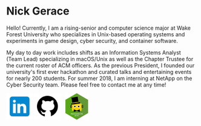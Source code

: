 # Nick Gerace

Hello! Currently, I am a rising-senior and computer science major at Wake Forest University who specializes in Unix-based operating systems and experiments in game design, cyber security, and container software. 

My day to day work includes shifts as an Information Systems Analyst (Team Lead) specializing in macOS/Unix as well as the Chapter Trustee for the current roster of ACM officers. As the previous President, I founded our university's first ever hackathon and curated talks and entertaining events for nearly 200 students. For summer 2018, I am interning at NetApp on the Cyber Security team. Please feel free to contact me at any time!

[<img src="linkedin.png" alt="linkedin" style="width: 70px;"/>](https://linkedin.com/in/nickgerace)
[<img src="github.png" alt="github" style="width: 70px;"/>](https://github.com/nickgerace)
&nbsp;
[<img src="wakehackslogo.png" alt="wakehackslogo" style="height: 70px;"/>](https://acm.cs.wfu.edu)
